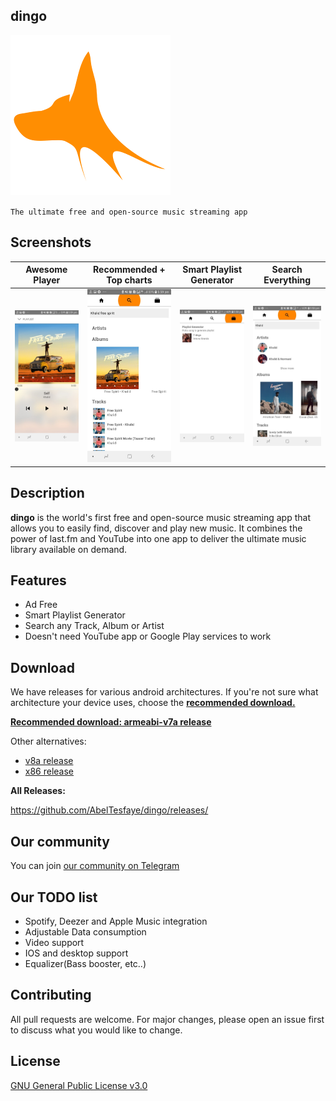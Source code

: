 ## dingo

![icon](https://github.com/AbelTesfaye/dingo/blob/master/docs/images/dingo_icon.png)

`The ultimate free and open-source music streaming app`

## Screenshots

|                                    Awesome Player                                     |                                    Recommended + Top charts                                     |                                    Smart Playlist Generator                                     |                                    Search Everything                                     |
| :-----------------------------------------------------------------------------------: | :---------------------------------------------------------------------------------------------: | :---------------------------------------------------------------------------------------------: | :--------------------------------------------------------------------------------------: |
| ![Awesome Player](https://github.com/AbelTesfaye/dingo/blob/master/docs/images/1.jpg) | ![Recommended + Top charts](https://github.com/AbelTesfaye/dingo/blob/master/docs/images/2.jpg) | ![Smart Playlist Generator](https://github.com/AbelTesfaye/dingo/blob/master/docs/images/3.jpg) | ![Search Everything](https://github.com/AbelTesfaye/dingo/blob/master/docs/images/4.jpg) |

## Description

**dingo** is the world's first free and open-source music streaming app that allows you to easily find, discover and play new music. It combines the power of last.fm and YouTube into one app to deliver the ultimate music library available on demand.

## Features

-   Ad Free
-   Smart Playlist Generator
-   Search any Track, Album or Artist
-   Doesn't need YouTube app or Google Play services to work

## Download

We have releases for various android architectures. If you're not sure what architecture your device uses, choose the **[recommended download.](http://s000.tinyupload.com/index.php?file_id=37063980998875411629)**

**[Recommended download: armeabi-v7a release](http://s000.tinyupload.com/index.php?file_id=37063980998875411629)**

Other alternatives:

-   [v8a release](http://s000.tinyupload.com/?file_id=07427912673787672333)
-   [x86 release](http://s000.tinyupload.com/?file_id=63644582318498219615)

**All Releases:**

https://github.com/AbelTesfaye/dingo/releases/

## Our community

You can join [our community on Telegram](https://t.me/dingoCommunity)

## Our TODO list

-   Spotify, Deezer and Apple Music integration
-   Adjustable Data consumption
-   Video support
-   IOS and desktop support
-   Equalizer(Bass booster, etc..)

## Contributing

All pull requests are welcome. For major changes, please open an issue first to discuss what you would like to change.

## License

[GNU General Public License v3.0](https://www.gnu.org/licenses/gpl-3.0.en.html)
